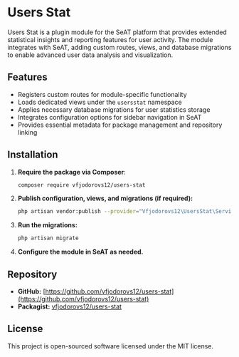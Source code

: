 # Users Stat

Users Stat is a plugin module for the SeAT platform that provides extended statistical insights and reporting features for user activity. The module integrates with SeAT, adding custom routes, views, and database migrations to enable advanced user data analysis and visualization.

## Features

- Registers custom routes for module-specific functionality
- Loads dedicated views under the `usersstat` namespace
- Applies necessary database migrations for user statistics storage
- Integrates configuration options for sidebar navigation in SeAT
- Provides essential metadata for package management and repository linking

## Installation

1. **Require the package via Composer**:

   ```bash
   composer require vfjodorovs12/users-stat
   ```

2. **Publish configuration, views, and migrations (if required):**

   ```bash
   php artisan vendor:publish --provider="Vfjodorovs12\UsersStat\ServiceProvider"
   ```

3. **Run the migrations:**

   ```bash
   php artisan migrate
   ```

4. **Configure the module in SeAT as needed.**

## Repository

- **GitHub:** [https://github.com/vfjodorovs12/users-stat](https://github.com/vfjodorovs12/users-stat)
- **Packagist:** [vfjodorovs12/users-stat](https://packagist.org/packages/vfjodorovs12/users-stat)

## License

This project is open-sourced software licensed under the MIT license.
